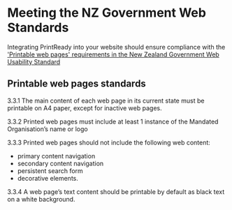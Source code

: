 # Meeting the NZ Government Web Standards
Integrating PrintReady into your website should ensure compliance with the ['Printable web pages' requirements in the New Zealand Government Web Usability Standard](https://www.digital.govt.nz/standards-and-guidance/nz-government-web-standards/web-usability-standard-1-4#printable-web-pages)

## Printable web pages standards

3.3.1 The main content of each web page in its current state must be printable on A4 paper, except for inactive web pages.

3.3.2 Printed web pages must include at least 1 instance of the Mandated Organisation’s name or logo

3.3.3 Printed web pages should not include the following web content:
- primary content navigation
- secondary content navigation
- persistent search form
- decorative elements.

3.3.4 A web page’s text content should be printable by default as black text on a white background.